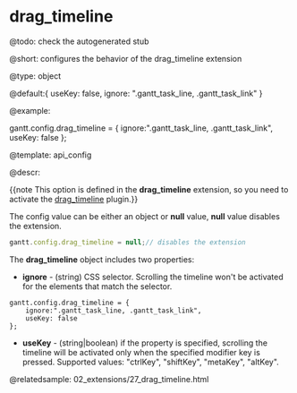 drag_timeline
=============

@todo:
	check the autogenerated stub


@short: 
configures the behavior of the drag_timeline extension
	

@type: object

@default:{ useKey: false, ignore: ".gantt_task_line, .gantt_task_link" }

@example:

gantt.config.drag_timeline = {
    ignore:".gantt_task_line, .gantt_task_link",
    useKey: false
};


@template:	api_config

@descr:

{{note This option is defined in the **drag_timeline** extension, so you need to activate the [drag_timeline](desktop/extensions_list.md#dragtimeline) plugin.}}

The config value can be either an object or **null** value, **null** value disables the extension.
~~~js
gantt.config.drag_timeline = null;// disables the extension
~~~

The **drag_timeline** object includes two properties:

- **ignore** - (string) CSS selector. Scrolling the timeline won't be activated for the elements that match the selector.

~~~
gantt.config.drag_timeline = {
    ignore:".gantt_task_line, .gantt_task_link",
    useKey: false
};
~~~

- **useKey** - (string|boolean) if the property is specified, scrolling the timeline will be activated only when the specified modifier key is pressed. Supported values: "ctrlKey", "shiftKey", "metaKey", "altKey".


@relatedsample:
	02_extensions/27_drag_timeline.html